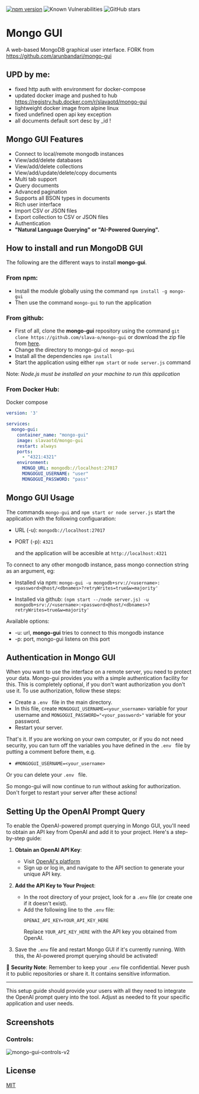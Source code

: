 [![npm version](https://badge.fury.io/js/mongo-gui.svg)](https://www.npmjs.com/package/mongo-gui)
![Known Vulnerabilities](https://snyk.io/test/npm/mongo-gui/badge.svg)
![GitHub stars](https://img.shields.io/github/stars/slava-o/mongo-gui.svg)

#  Mongo GUI
A web-based MongoDB graphical user interface.
FORK from https://github.com/arunbandari/mongo-gui

## UPD by me:
 - fixed http auth with environment for docker-compose
 - updated docker image and pushed to hub https://registry.hub.docker.com/r/slavaotd/mongo-gui
 - lightweight docker image from alpine linux
 - fixed undefined open api key exception
 - all documents default sort desc by _id !

## Mongo GUI Features
 - Connect to local/remote mongodb instances
 - View/add/delete databases
 - View/add/delete collections
 - View/add/update/delete/copy documents
 - Multi tab support
 - Query documents
 - Advanced pagination
 - Supports all BSON types in documents
 - Rich user interface
 - Import CSV or JSON files
 - Export collection to CSV or JSON files
 - Authentication
 - **"Natural Language Querying" or "AI-Powered Querying".**

## How to install and run MongoDB GUI
The following are the different ways to install **mongo-gui**.
### From npm:
 - Install the module globally using the command ```npm install -g mongo-gui```
 - Then use the command ```mongo-gui``` to run the application
### From github:
 - First of all, clone the **mongo-gui** repository using the command ```git clone https://github.com/slava-o/mongo-gui``` or download the zip file from [here](https://github.com/slava-o/mongo-gui/archive/master.zip).
 - Change the directory to mongo-gui ```cd mongo-gui```
 - Install all the dependencies ```npm install```
 - Start the application using either ```npm start``` or ```node server.js``` command

 Note: *Node.js must be installed on your machine to run this application*

### From Docker Hub:
Docker compose
```yaml
version: '3'

services:
  mongo-gui:
    container_name: "mongo-gui"
    image: slavaotd/mongo-gui
    restart: always
    ports:
      - "4321:4321"
    environment:
      MONGO_URL: mongodb://localhost:27017
      MONGOGUI_USERNAME: "user"
      MONGOGUI_PASSWORD: "pass"
```

## Mongo GUI Usage
 The commands ```mongo-gui``` and ```npm start or node server.js``` start the application with the following configuaration:

 - URL (-u): ```mongodb://localhost:27017```
 - PORT (-p): ```4321```

   and the application will be accesible at ```http://localhost:4321```

To connect to any other mongodb instance, pass mongo connection string as an argument, eg:


- Installed via npm:	```mongo-gui -u mongodb+srv://<username>:<password>@host/<dbnames>?retryWrites=true&w=majority'```

- Installed via github:	```(npm start --/node server.js) -u mongodb+srv://<username>:<password>@host/<dbnames>?retryWrites=true&w=majority'```

Available options:
- -u: url, **mongo-gui** tries to connect to this mongodb instance
- -p: port, mongo-gui listens on this port

## Authentication in Mongo GUI
When you want to use the interface on a remote server, you need to protect your data. Mongo-gui provides you with a simple authentication facility for this. This is completely optional, if you don't want authorization you don't use it. To use authorization, follow these steps:
- Create a ```.env ``` file in the main directory.
- In this file, create ```MONGOGUI_USERNAME=<your_username>``` variable for your username and ```MONGOGUI_PASSWORD="<your_password>"``` variable for your password.
- Restart your server.

That's it. If you are working on your own computer, or if you do not need security, you can turn off the variables you have defined in the ```.env ``` file by putting a comment before them, e.g.
- ```#MONGOGUI_USERNAME=<your_username>```

Or you can delete your ```.env ``` file.

So mongo-gui will now continue to run without asking for authorization. Don't forget to restart your server after these actions!

## Setting Up the OpenAI Prompt Query

To enable the OpenAI-powered prompt querying in Mongo GUI, you'll need to obtain an API key from OpenAI and add it to your project. Here's a step-by-step guide:

1. **Obtain an OpenAI API Key**:
   - Visit [OpenAI's platform](https://platform.openai.com/)
   - Sign up or log in, and navigate to the API section to generate your unique API key.

2. **Add the API Key to Your Project**:
   - In the root directory of your project, look for a `.env` file (or create one if it doesn't exist).
   - Add the following line to the `.env` file:
     ```
     OPENAI_API_KEY=YOUR_API_KEY_HERE
     ```
     Replace `YOUR_API_KEY_HERE` with the API key you obtained from OpenAI.

3. Save the `.env` file and restart Mongo GUI if it's currently running. With this, the AI-powered prompt querying should be activated!

🔐 **Security Note**: Remember to keep your `.env` file confidential. Never push it to public repositories or share it. It contains sensitive information.

---

This setup guide should provide your users with all they need to integrate the OpenAI prompt query into the tool. Adjust as needed to fit your specific application and user needs.

 ## Screenshots
 ### Controls:
 ![mongo-gui-controls-v2](https://user-images.githubusercontent.com/36033761/85231098-143a5680-b412-11ea-8fe2-1b628d70cc49.png)




## License
[MIT](https://github.com/slava-o/mongo-gui/blob/master/LICENSE)
